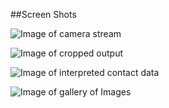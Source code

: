 
##Screen Shots

![Image of camera stream](resources/camera-view.jpg)


![Image of cropped output](resources/cropped-image.jpg)


![Image of interpreted contact data](resources/contact-output.jpg)


![Image of gallery of Images](resources/gallery.jpg)
